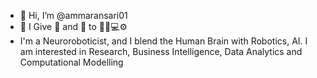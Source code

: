 - 👋 Hi, I’m @ammaransari01
- 👀 I Give 🧠 and 💭 to 🦾🤖💻⚙️ 
- I'm a Neuroroboticist, and I blend the Human Brain with Robotics, AI. I am interested in Research, Business Intelligence, Data Analytics and Computational Modelling

<!---
ammaransari01/ammaransari01 is a ✨ special ✨ repository because its `README.md` (this file) appears on your GitHub profile.
You can click the Preview link to take a look at your changes.
--->
